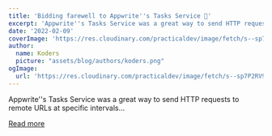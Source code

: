 ```yaml
---
title: 'Bidding farewell to Appwrite''s Tasks Service 👋'
excerpt: 'Appwrite''s Tasks Service was a great way to send HTTP requests to remote URLs at specific intervals...'
date: '2022-02-09'
coverImage: 'https://res.cloudinary.com/practicaldev/image/fetch/s--sp7P2RV9--/c_imagga_scale,f_auto,fl_progressive,h_420,q_auto,w_1000/https://dev-to-uploads.s3.amazonaws.com/uploads/articles/kjks8rw1ps4bhyt3cc0b.jpg'
author:
  name: Koders
  picture: "assets/blog/authors/koders.png"
ogImage:
  url: 'https://res.cloudinary.com/practicaldev/image/fetch/s--sp7P2RV9--/c_imagga_scale,f_auto,fl_progressive,h_420,q_auto,w_1000/https://dev-to-uploads.s3.amazonaws.com/uploads/articles/kjks8rw1ps4bhyt3cc0b.jpg'
---
```


Appwrite''s Tasks Service was a great way to send HTTP requests to remote URLs at specific intervals...

[Read more](https://dev.to/appwrite/bidding-farewell-to-appwrites-tasks-service-2396)
